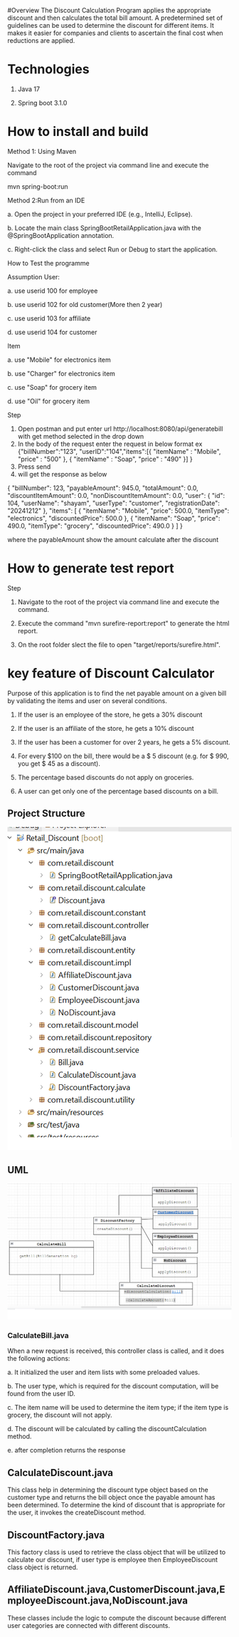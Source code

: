 #Overview
The Discount Calculation Program applies the appropriate discount and then calculates the total bill amount. 
A predetermined set of guidelines can be used to determine the discount for different items. It makes it easier for companies and clients to ascertain the final cost when reductions are applied.

# Technologies

1) Java 17

2) Spring boot 3.1.0

# How to install and build

Method 1: Using Maven

Navigate to the root of the project via command line and execute the command

mvn spring-boot:run

Method 2:Run from an IDE

a. Open the project in your preferred IDE (e.g., IntelliJ, Eclipse).

b. Locate the main class SpringBootRetailApplication.java with the @SpringBootApplication annotation.

c. Right-click the class and select Run or Debug to start the application.

How to Test the programme 

Assumption 
User:

a. use userid 100 for employee

b. use userid 102 for old customer(More then 2 year)

c. use userid 103 for affiliate

d. use userid 104 for customer

Item

a. use "Mobile" for electronics item

b. use "Charger" for electronics item

c. use "Soap" for grocery item

d. use "Oil" for grocery item

Step

1. Open postman and put enter url http://localhost:8080/api/generatebill with get method selected in the drop down
2. In the body of the request enter the request in below format
ex
{"billNumber":"123", "userID":"104","items":[{
        "itemName" : "Mobile",
		"price"	: "500"
    },
    {
        "itemName" : "Soap",
		"price"	: "490"
    }]
    }
3. Press send
4. will get the response as below

{
    "billNumber": 123,
    "payableAmount": 945.0,
    "totalAmount": 0.0,
    "discountItemAmount": 0.0,
    "nonDiscountItemAmount": 0.0,
    "user": {
        "id": 104,
        "userName": "shayam",
        "userType": "customer",
        "registrationDate": "20241212"
    },
    "items": [
        {
            "itemName": "Mobile",
            "price": 500.0,
            "itemType": "electronics",
            "discountedPrice": 500.0
        },
        {
            "itemName": "Soap",
            "price": 490.0,
            "itemType": "grocery",
            "discountedPrice": 490.0
        }
    ]
}

where the payableAmount show the amount calculate after the discount

# How to generate test report

Step

1)	Navigate to the root of the project via command line and execute the command.

2)	Execute the command "mvn surefire-report:report" to generate the html report.

3)	On the root folder slect the file to open "target/reports/surefire.html".



# key feature of Discount Calculator

Purpose of this application is to find the net payable amount on a given bill by validating the items and user on several conditions.


1) If the user is an employee of the store, he gets a 30% discount 

2) If the user is an affiliate of the store, he gets a 10% discount 

3) If the user has been a customer for over 2 years, he gets a 5% discount. 

4) For every $100 on the bill, there would be a $ 5 discount (e.g. for $ 990, you get $ 45 as a discount). 

5) The percentage based discounts do not apply on groceries. 

6) A user can get only one of the percentage based discounts on a bill. 

## Project Structure

![alt text](./Structure.png)

## UML

![alt text](./uml.png)

### CalculateBill.java

When a new request is received, this controller class is called, and it does the following actions: 

a. It initialized  the user and item lists with some preloaded values.

b. The user type, which is required for the discount computation, will be found from the user ID.

c. The item name will be used to determine the item type; if the item type is grocery, the discount will not apply. 

d. The discount will be calculated by calling the discountCalculation method.

e. after completion returns the response

## CalculateDiscount.java
This class help in determining the discount type object based on the customer type and returns the bill object once the payable amount  has been determined.
To determine the kind of discount that is appropriate for the user, it invokes the createDiscount method.

## DiscountFactory.java
This factory class is used to retrieve the class object that will be utilized to calculate our discount, if user type is employee then EmployeeDiscount class object is returned.

## AffiliateDiscount.java,CustomerDiscount.java,EmployeeDiscount.java,NoDiscount.java
These classes include the logic to compute the discount because different user categories are connected with different discounts. 

